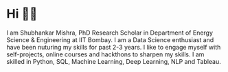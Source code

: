 # Hi 👋🏻

I am Shubhankar Mishra, PhD Research Scholar in Department of Energy Science & Engineering at IIT Bombay. I am a Data Science enthusiast and have been nuturing my skills for past 2-3 years. I like to engage myself with self-projects, online courses and hackthons to sharpen my skills. I am skilled in Python, SQL, Machine Learning, Deep Learning, NLP and Tableau.
